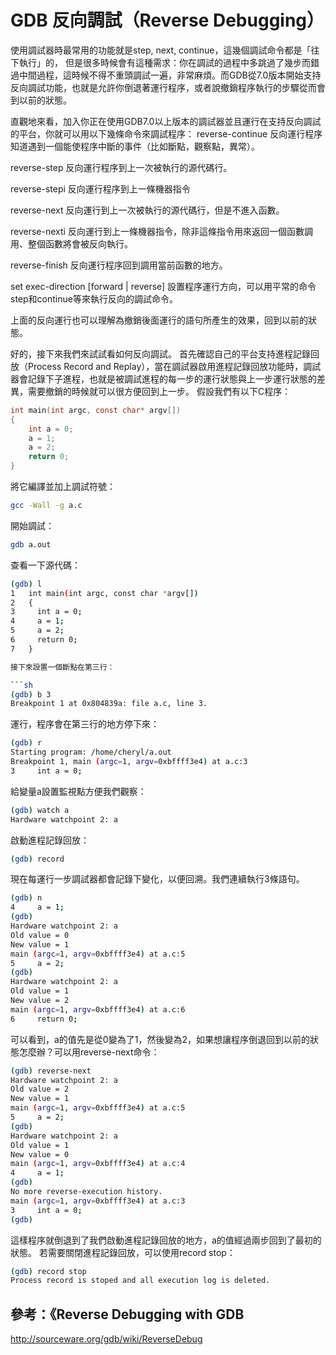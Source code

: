 # GDB 反向調試（Reverse Debugging）


使用調試器時最常用的功能就是step, next, continue，這幾個調試命令都是「往下執行」的， 但是很多時候會有這種需求：你在調試的過程中多跳過了幾步而錯過中間過程，這時候不得不重頭調試一遍，非常麻煩。而GDB從7.0版本開始支持反向調試功能，也就是允許你倒退著運行程序，或者說撤銷程序執行的步驟從而會到以前的狀態。
 
直觀地來看，加入你正在使用GDB7.0以上版本的調試器並且運行在支持反向調試的平台，你就可以用以下幾條命令來調試程序：
reverse-continue
反向運行程序知道遇到一個能使程序中斷的事件（比如斷點，觀察點，異常）。
 
reverse-step
反向運行程序到上一次被執行的源代碼行。
 
reverse-stepi
反向運行程序到上一條機器指令
 
reverse-next
反向運行到上一次被執行的源代碼行，但是不進入函數。
 
reverse-nexti
反向運行到上一條機器指令，除非這條指令用來返回一個函數調用、整個函數將會被反向執行。
 
reverse-finish
反向運行程序回到調用當前函數的地方。
 
set exec-direction [forward | reverse]
設置程序運行方向，可以用平常的命令step和continue等來執行反向的調試命令。
 
上面的反向運行也可以理解為撤銷後面運行的語句所產生的效果，回到以前的狀態。
 
好的，接下來我們來試試看如何反向調試。
首先確認自己的平台支持進程記錄回放（Process Record and Replay），當在調試器啟用進程記錄回放功能時，調試器會記錄下子進程，也就是被調試進程的每一步的運行狀態與上一步運行狀態的差異，需要撤銷的時候就可以很方便回到上一步。
假設我們有以下C程序：

```c
int main(int argc, const char* argv[])
{
    int a = 0;
    a = 1;
    a = 2;
    return 0;
}
```

將它編譯並加上調試符號：


```sh
gcc -Wall -g a.c 
```

開始調試：
```sh
gdb a.out  
```
查看一下源代碼：
```sh
(gdb) l
1	int main(int argc, const char *argv[])
2	{
3	  int a = 0;
4	  a = 1;
5	  a = 2;
6	  return 0;
7	}

接下來設置一個斷點在第三行：

```sh
(gdb) b 3
Breakpoint 1 at 0x804839a: file a.c, line 3.
```

運行，程序會在第三行的地方停下來：

```sh
(gdb) r
Starting program: /home/cheryl/a.out 
Breakpoint 1, main (argc=1, argv=0xbffff3e4) at a.c:3
3	  int a = 0;
```

給變量a設置監視點方便我們觀察：


```sh
(gdb) watch a
Hardware watchpoint 2: a
```

啟動進程記錄回放：

```sh
(gdb) record  
```

現在每運行一步調試器都會記錄下變化，以便回溯。我們連續執行3條語句。

```sh
(gdb) n
4	  a = 1;
(gdb) 
Hardware watchpoint 2: a
Old value = 0
New value = 1
main (argc=1, argv=0xbffff3e4) at a.c:5
5	  a = 2;
(gdb) 
Hardware watchpoint 2: a
Old value = 1
New value = 2
main (argc=1, argv=0xbffff3e4) at a.c:6
6	  return 0;
```


可以看到，a的值先是從0變為了1，然後變為2，如果想讓程序倒退回到以前的狀態怎麼辦？可以用reverse-next命令：

```sh
(gdb) reverse-next
Hardware watchpoint 2: a
Old value = 2
New value = 1
main (argc=1, argv=0xbffff3e4) at a.c:5
5	  a = 2;
(gdb) 
Hardware watchpoint 2: a
Old value = 1
New value = 0
main (argc=1, argv=0xbffff3e4) at a.c:4
4	  a = 1;
(gdb) 
No more reverse-execution history.
main (argc=1, argv=0xbffff3e4) at a.c:3
3	  int a = 0;
(gdb) 
```

這樣程序就倒退到了我們啟動進程記錄回放的地方，a的值經過兩步回到了最初的狀態。
若需要關閉進程記錄回放，可以使用record stop：

```sh
(gdb) record stop
Process record is stoped and all execution log is deleted.
```

## 參考：《Reverse Debugging with GDB

http://sourceware.org/gdb/wiki/ReverseDebug

